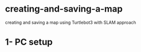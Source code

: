 # creating-and-saving-a-map
creating and saving a map using Turtlebot3 with SLAM approach
# 1- PC setup
